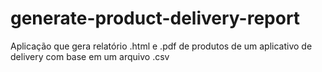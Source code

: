 # generate-product-delivery-report
Aplicação que gera relatório .html e .pdf de produtos de um aplicativo de delivery com base em um arquivo .csv
